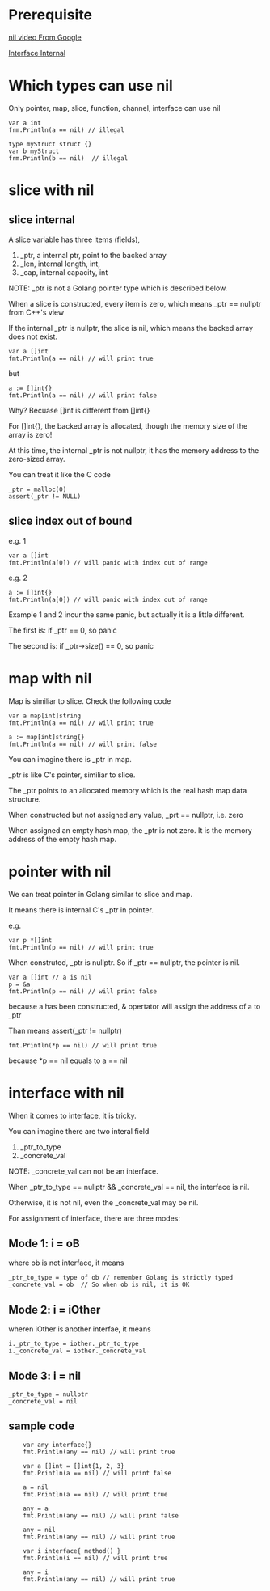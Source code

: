
# Prerequisite

[nil video From Google](https://www.youtube.com/watch?v=ynoY2xz-F8s)

[Interface Internal](interface.md)

# Which types can use nil

Only pointer, map, slice, function, channel, interface can use nil

```
var a int
frm.Println(a == nil) // illegal

type myStruct struct {}
var b myStruct
frm.Println(b == nil)  // illegal
```

# slice with nil

## slice internal

A slice variable has three items (fields), 

1. _ptr, a internal ptr, point to the backed array 
2. _len, internal length, int, 
3. _cap, internal capacity, int

NOTE: _ptr is not a Golang pointer type which is described below.

When a slice is constructed, every item is zero, which means _ptr == nullptr from C++'s view

If the internal _ptr is nullptr, the slice is nil, which means the backed array does not exist. 

```
var a []int
fmt.Println(a == nil) // will print true
```
but 
```
a := []int{}
fmt.Println(a == nil) // will print false
```

Why? Becuase []int is different from []int{}

For []int{}, the backed array is allocated, though the memory size of the array is zero!

At this time, the internal _ptr is not nullptr, it has the memory address to the zero-sized array. 

You can treat it like the C code
```
_ptr = malloc(0)
assert(_ptr != NULL)
```

## slice index out of bound

e.g. 1
```
var a []int
fmt.Println(a[0]) // will panic with index out of range
```
e.g. 2
```
a := []int{}
fmt.Println(a[0]) // will panic with index out of range
```

Example 1 and 2 incur the same panic, but actually it is a little different.

The first is: if _ptr == 0, so panic

The second is: if _ptr->size() == 0, so panic

# map with nil

Map is similiar to slice. Check the following code

```
var a map[int]string
fmt.Println(a == nil) // will print true

a := map[int]string{}
fmt.Println(a == nil) // will print false
```

You can imagine there is _ptr in map. 

_ptr is like C's pointer, similiar to slice.

The _ptr points to an allocated memory which is the real hash map data structure.

When constructed but not assigned any value, _prt == nullptr, i.e. zero

When assigned an empty hash map, the _ptr is not zero. It is the memory address of the empty hash map.

# pointer with nil

We can treat pointer in Golang similar to slice and map.

It means there is internal C's _ptr in pointer.

e.g.
```
var p *[]int
fmt.Println(p == nil) // will print true
```
When construted, _ptr is nullptr. So if _ptr == nullptr, the pointer is nil.

```
var a []int // a is nil
p = &a
fmt.Println(p == nil) // will print false
```
because a has been constructed, & opertator will assign the address of a to _ptr

Than means assert(_ptr != nullptr)

```
fmt.Println(*p == nil) // will print true
```
because  *p == nil equals to a == nil

# interface with nil

When it comes to interface, it is tricky.

You can imagine there are two interal field

1. _ptr_to_type
2. _concrete_val

NOTE: _concrete_val can not be an interface.

When _ptr_to_type == nullptr && _concrete_val == nil, the interface is nil.

Otherwise, it is not nil, even the _concrete_val may be nil.

For assignment of interface, there are three modes:

## Mode 1: i = oB

where ob is not interface, it means
```
_ptr_to_type = type of ob // remember Golang is strictly typed
_concrete_val = ob  // So when ob is nil, it is OK
```

## Mode 2: i = iOther

wheren iOther is another interfae, it means
```
i._ptr_to_type = iother._ptr_to_type
i._concrete_val = iother._concrete_val
```
## Mode 3: i = nil

```
_ptr_to_type = nullptr
_concrete_val = nil
```

## sample code

```
	var any interface{}
	fmt.Println(any == nil) // will print true

	var a []int = []int{1, 2, 3}
	fmt.Println(a == nil) // will print false

	a = nil
	fmt.Println(a == nil) // will print true

	any = a
	fmt.Println(any == nil) // will print false

	any = nil
	fmt.Println(any == nil) // will print true

	var i interface{ method() }
	fmt.Println(i == nil) // will print true

	any = i
	fmt.Println(any == nil) // will print true
```


